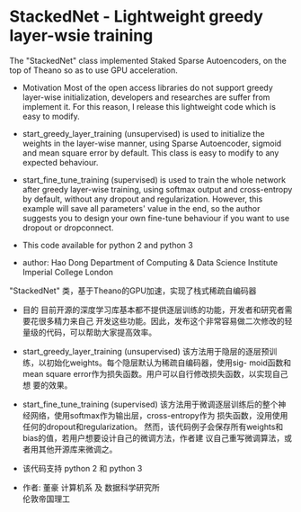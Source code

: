 # StackedNet - Lightweight greedy layer-wsie training 

The "StackedNet" class implemented Staked Sparse Autoencoders, on the top
of Theano so as to use GPU acceleration.

- Motivation
    Most of the open access libraries do not support greedy layer-wise
    initialization, developers and researches are suffer from implement it.
    For this reason, I release this lightweight code which is easy to
    modify.

- start_greedy_layer_training (unsupervised)
    is used to initialize the weights in the layer-wise manner, using Sparse
    Autoencoder, sigmoid and mean square error by default. This class is
    easy to modify to any expected behaviour.

- start_fine_tune_training (supervised)
    is used to train the whole network after greedy layer-wise training, using
    softmax output and cross-entropy by default, without any dropout and
    regularization.
    However, this example will save all parameters' value in the end, so the
    author suggests you to design your own fine-tune behaviour if you want
    to use dropout or dropconnect.

- This code available for python 2 and python 3

- author:
    Hao Dong
    Department of Computing & Data Science Institute
    Imperial College London



"StackedNet" 类，基于Theano的GPU加速，实现了栈式稀疏自编码器

- 目的
	目前开源的深度学习库基本都不提供逐层训练的功能，开发者和研究者需要花很多精力来自己
	开发这些功能。因此，发布这个非常容易做二次修改的轻量级的代码，可以帮助大家提高效率。

- start_greedy_layer_training (unsupervised)
	该方法用于隐层的逐层预训练，以初始化weights。每个隐层默认为稀疏自编码器，使用sig-
	moid函数和mean square error作为损失函数。用户可以自行修改损失函数，以实现自己想
	要的效果。

- start_fine_tune_training (supervised)
	该方法用于微调逐层训练后的整个神经网络，使用softmax作为输出层，cross-entropy作为
	损失函数，没用使用任何的dropout和regularization。
	然而，该代码例子会保存所有weights和bias的值，若用户想要设计自己的微调方法，作者建
	议自己重写微调算法，或者用其他开源库来微调之。

- 该代码支持 python 2 和 python 3


- 作者:
    董豪 
    计算机系 及 数据科学研究所  
    伦敦帝国理工 

